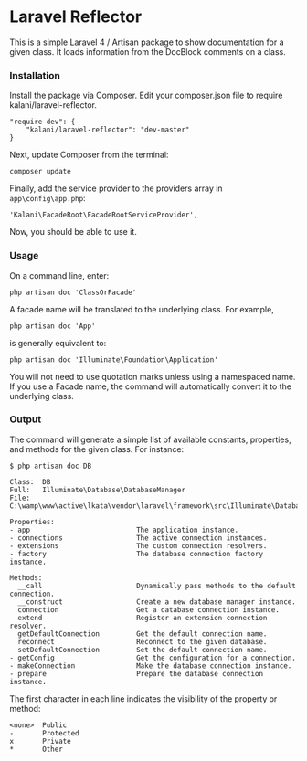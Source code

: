 Laravel Reflector
===================

This is a simple Laravel 4 / Artisan package to show documentation for a given class. It loads information from the DocBlock comments on a class.


### Installation

Install the package via Composer. Edit your composer.json file to require kalani/laravel-reflector.

    "require-dev": {
        "kalani/laravel-reflector": "dev-master"
    }

Next, update Composer from the terminal:

    composer update

Finally, add the service provider to the providers array in `app\config\app.php`:

    'Kalani\FacadeRoot\FacadeRootServiceProvider',

Now, you should be able to use it.


### Usage

On a command line, enter:

    php artisan doc 'ClassOrFacade'

A facade name will be translated to the underlying class. For example,

    php artisan doc 'App'

is generally equivalent to:

    php artisan doc 'Illuminate\Foundation\Application'

You will not need to use quotation marks unless using a namespaced name. If you use a Facade name, the command will automatically convert it to the underlying class. 


### Output

The command will generate a simple list of available constants, properties, and methods for the given class. For instance:

```
$ php artisan doc DB

Class:  DB
Full:   Illuminate\Database\DatabaseManager
File:   C:\wamp\www\active\lkata\vendor\laravel\framework\src\Illuminate\Database\DatabaseManager.php

Properties:
- app                          The application instance.
- connections                  The active connection instances.
- extensions                   The custom connection resolvers.
- factory                      The database connection factory instance.

Methods:
  __call                       Dynamically pass methods to the default connection.
  __construct                  Create a new database manager instance.
  connection                   Get a database connection instance.
  extend                       Register an extension connection resolver.
  getDefaultConnection         Get the default connection name.
  reconnect                    Reconnect to the given database.
  setDefaultConnection         Set the default connection name.
- getConfig                    Get the configuration for a connection.
- makeConnection               Make the database connection instance.
- prepare                      Prepare the database connection instance.
```

The first character in each line indicates the visibility of the property or method:

    <none>  Public
    -       Protected
    x       Private
    *       Other

